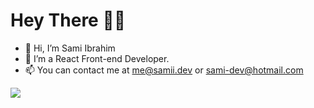 # Hey There 🙋‍♂️
- 👋 Hi, I’m Sami Ibrahim
- 👀 I’m a React Front-end Developer.
- 📫 You can contact me at me@samii.dev or sami-dev@hotmail.com

<img src="https://github-readme-stats.vercel.app/api?username=SamiKamal&show_icons=true&theme=tokyonight"/>
